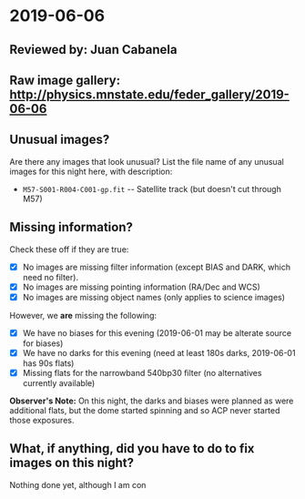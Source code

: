 # 2019-06-06

## Reviewed by:   Juan Cabanela

## Raw image gallery: http://physics.mnstate.edu/feder_gallery/2019-06-06

## Unusual images?

Are there any images that look unusual? List the file name of any unusual images for this night here, with description:

+ `M57-S001-R004-C001-gp.fit` -- Satellite track (but doesn't cut through M57)

## Missing information?

Check these off if they are true:

- [X] No images are missing filter information (except BIAS and DARK, which need no filter).
- [X] No images are missing pointing information (RA/Dec and WCS)
- [X] No images are missing object names (only applies to science images)

However, we **are** missing the following:
- [x] We have no biases for this evening (2019-06-01 may be alterate source for biases)
- [x] We have no darks for this evening (need at least 180s darks, 2019-06-01 has 90s flats)
- [x] Missing flats for the narrowband 540bp30 filter (no alternatives currently available)

**Observer's Note:** On this night, the darks and biases were planned as were additional flats, but the dome started spinning and so ACP never started those exposures.

## What, if anything, did you have to do to fix images on this night?

Nothing done yet, although I am con
